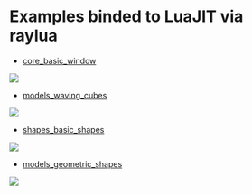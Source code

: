 # Examples binded to LuaJIT via raylua

- [core_basic_window](https://github.com/Rabios/rayjit/blob/master/core_basic_window.lua)
<img src="https://github.com/Rabios/rayjit/blob/master/core_basic_window.png">

- [models_waving_cubes](https://github.com/Rabios/rayjit/blob/master/models_waving_cubes.lua)
<img src="https://github.com/Rabios/rayjit/blob/master/models_waving_cubes.png">

- [shapes_basic_shapes](https://github.com/Rabios/rayjit/blob/master/shapes_basic_shapes.lua)
<img src="https://github.com/Rabios/rayjit/blob/master/shapes_basic_shapes.png">

- [models_geometric_shapes](https://github.com/Rabios/rayjit/blob/master/models_geometric_shapes.lua)
<img src="https://github.com/Rabios/rayjit/blob/master/models_geometric_shapes.png">